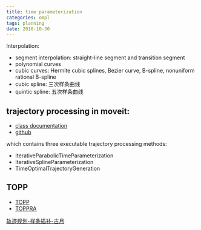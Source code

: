 ```yaml
---
title: time parameterization
categories: ompl
tags: planning
date: 2018-10-30
---
```


Interpolation:

- segment interpolation: straight-line segment and transition segment
- polynomial curves
- cubic curves: Hermite cubic splines, Bezier curve, B-spline, nonuniform rational B-spline
- cubic spline: 三次样条曲线
- quintic spline: 五次样条曲线

## trajectory processing in moveit:
- [class documentation](http://docs.ros.org/melodic/api/moveit_core/html/classtrajectory__processing_1_1IterativeParabolicTimeParameterization.html)
- [github](https://github.com/ros-planning/moveit/tree/master/moveit_core/trajectory_processing/src)

which contains three executable trajectory processing methods:
- IterativeParabolicTimeParameterization
- IterativeSplineParameterization
- TimeOptimalTrajectoryGeneration

## TOPP

- [TOPP](https://github.com/quangounet/TOPP)
- [TOPPRA](https://github.com/hungpham2511/toppra)

[轨迹规划-样条插补-古月](http://www.guyuehome.com/752)
